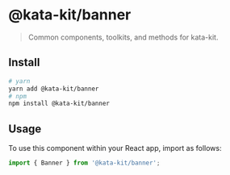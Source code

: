 # @kata-kit/banner

> Common components, toolkits, and methods for kata-kit.

## Install

```sh
# yarn
yarn add @kata-kit/banner
# npm
npm install @kata-kit/banner
```

## Usage

To use this component within your React app, import as follows:

```javascript
import { Banner } from '@kata-kit/banner';
```
